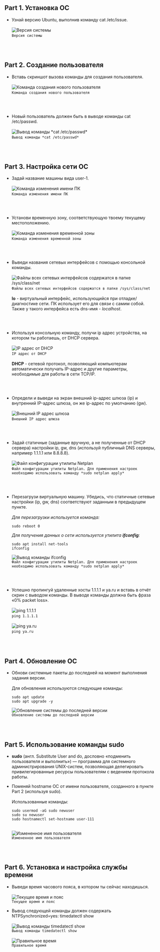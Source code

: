 ## Part 1. Установка ОС

* Узнай версию Ubuntu, выполнив команду cat /etc/issue.\
\
![](img/1/1.png "Версия системы")\
`Версия системы`
<br>
<br>



## Part 2. Создание пользователя

* Вставь скриншот вызова команды для создания пользователя.\
\
![](img/2/2_1.png "Команда создания нового пользователя")\
`Команда создания нового пользователя`
<br>
<br>

* Новый пользователь должен быть в выводе команды cat /etc/passwd.\
\
![](img/2/2_2.png "Вывод команды *cat /etc/passwd*")\
`Вывод команды *cat /etc/passwd*`
<br>
<br>



## Part 3. Настройка сети ОС

* Задай название машины вида user-1.\
\
![](img/3/3_1.png "Команда изменения имени ПК")\
`Команда изменения имени ПК`
<br>
<br>

* Установи временную зону, соответствующую твоему текущему местоположению.\
\
![](img/3/3_2.png "Команда изменения временной зоны")\
`Команда изменения временной зоны`
<br>
<br>

* Выведи названия сетевых интерфейсов с помощью консольной команды.\
\
![](img/3/3_3.png "Файлы всех сетевых интерфейсов содержатся в папке /sys/class/net")\
`Файлы всех сетевых интерфейсов содержатся в папке /sys/class/net`
\
\
**lo** - виртуальный интерфейс, использующийся при отладке/диагностике сети. ПК использует его для связи с самим собой. Также у такого интерфейса есть dns-имя - *localhost*.
<br>
<br>

* Используя консольную команду, получи ip адрес устройства, на котором ты работаешь, от DHCP сервера.\
\
![](img/3/3_4.png "IP адрес от DHCP")\
`IP адрес от DHCP`
\
\
**DHCP** - сетевой протокол, позволяющий компьютерам автоматически получать IP-адрес и другие параметры, необходимые для работы в сети TCP/IP.
<br>
<br>

* Определи и выведи на экран внешний ip-адрес шлюза (ip) и внутренний IP-адрес шлюза, он же ip-адрес по умолчанию (gw).\
\
![](img/3/3_5.png "Внешний IP адрес шлюза")\
`Внешний IP адрес шлюза`
<br>
<br>

* Задай статичные (заданные вручную, а не полученные от DHCP сервера) настройки ip, gw, dns (используй публичный DNS серверы, например 1.1.1.1 или 8.8.8.8).\
\
![](img/3/3_6.png "Файл конфигурации утилиты Netplan")\
`Файл конфигурации утилиты Netplan. Для применения настроек необходимо использовать команду *sudo netplan apply*`
<br>
<br>

* Перезагрузи виртуальную машину. Убедись, что статичные сетевые настройки (ip, gw, dns) соответствуют заданным в предыдущем пункте.\
\
*Для перезагрузки используется команда:*
    ```shell
    sudo reboot 0
    ```
    *Для получения данных о сети используется утилита **ifconfig**:*
    ```shell
    sudo apt install net-tools
    ifconfig
    ```

    ![](img/3/3_7.png "Вывод команды ifconfig")\
    `Файл конфигурации утилиты Netplan. Для применения настроек необходимо использовать команду *sudo netplan apply*`
<br>
<br>

* Успешно пропингуй удаленные хосты 1.1.1.1 и ya.ru и вставь в отчёт скрин с выводом команды. В выводе команды должна быть фраза «0% packet loss».\
\
![](img/3/3_8.png "ping 1.1.1.1")\
`ping 1.1.1.1`
\
\
![](img/3/3_9.png "ping ya.ru")\
`ping ya.ru`
<br>
<br>



## Part 4. Обновление ОС

* Обнови системные пакеты до последней на момент выполнения задания версии.
\
\
Для обновления используются следующие команды:

    ```shell
    sudo apt update
    sudo apt upgrade -y
    ```

    ![](img/4/4_1.png "Обновление системы до последней версии")\
    `Обновление системы до последней версии`
<br>
<br>



## Part 5. Использование команды sudo
* **sudo** (англ. Substitute User and do, дословно «подменить пользователя и выполнить») — программа для системного администрирования UNIX-систем, позволяющая делегировать привилегированные ресурсы пользователям с ведением протокола работы.
* Поменяй hostname ОС от имени пользователя, созданного в пункте Part 2 (используя sudo).
\
\
    Использованные команды:

    ```shell
    sudo usermod -aG sudo newuser
    sudo su newuser
    sudo hostnamectl set-hostname user-111
    ```
    \
    ![](img/5/5_1.png "Измененное имя пользователя")\
    `Измененное имя пользователя`
<br>
<br>


## Part 6. Установка и настройка службы времени

* Выведи время часового пояса, в котором ты сейчас находишься.
\
\
![](img/6/6_1.png "Текущее время и пояс")\
`Текущее время и пояс`

* Вывод следующей команды должен содержать NTPSynchronized=yes: timedatectl show
\
\
![](img/6/6_2.png "Вывод команды timedatectl show")\
`Вывод команды timedatectl show`
\
\
![](img/6/6_3.png "Правильное время")\
`Правильное время`